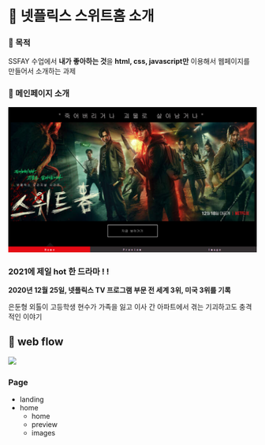 # 💛 넷플릭스 스위트홈 소개

### 🐹 목적

SSFAY 수업에서 **내가 좋아하는 것**을 **html, css, javascript만** 이용해서 웹페이지를 만들어서 소개하는 과제 



### 👀 메인페이지 소개

<img src="./images/intro.png"/>

### 2021에 제일 hot 한 드라마 ! !

**2020년 12월 25일, 넷플릭스 TV 프로그램 부문 전 세계 3위, 미국 3위를 기록**

은둔형 외톨이 고등학생 현수가 가족을 잃고 이사 간 아파트에서 겪는 기괴하고도 충격적인 이야기

## 🐛 web flow

<img src="./images/intro.gif"/>

### Page

- landing
- home
  - home
  - preview
  - images

